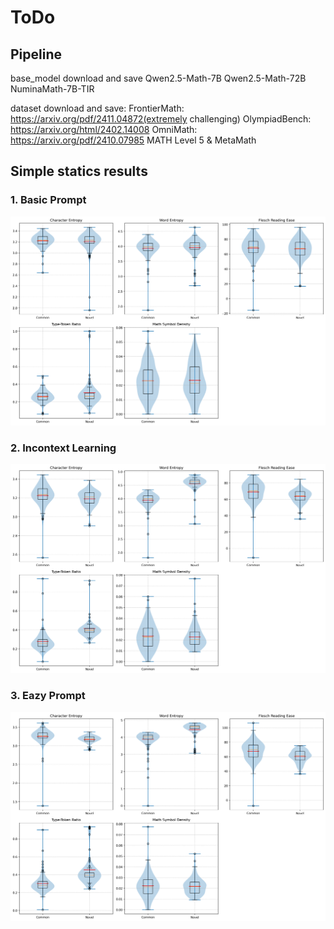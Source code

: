 # ToDo

## Pipeline

base_model download and save
    Qwen2.5-Math-7B
    Qwen2.5-Math-72B
    NuminaMath-7B-TIR

dataset download and save:
    FrontierMath: https://arxiv.org/pdf/2411.04872(extremely challenging)
    OlympiadBench: https://arxiv.org/html/2402.14008
    OmniMath: https://arxiv.org/pdf/2410.07985
    MATH Level 5 & MetaMath

## Simple statics results

### 1. Basic Prompt
![alt text](readme_src/f1490774a61fecb99e116a36b8f851e.png)

### 2. Incontext Learning
![alt text](readme_src/0d8d253577f0f95721871b183edceae.png)

### 3. Eazy Prompt
![alt text](readme_src/e95a33b7211b9ae5175715226a41b11.png)
